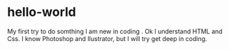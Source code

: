 # hello-world
My first  try to do somthing
I am new in coding . Ok I understand HTML and Css. I know Photoshop and Ilustrator, but  I will try get deep in coding. 

